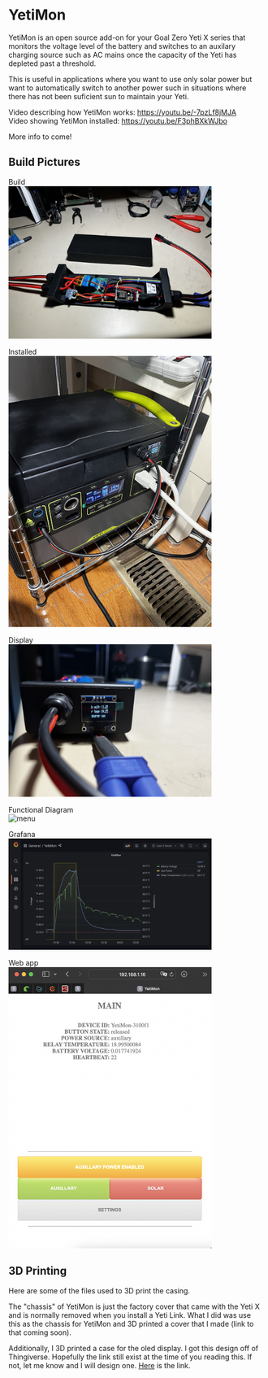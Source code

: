 # YetiMon
 
YetiMon is an open source add-on for your Goal Zero Yeti X series that monitors the voltage level of the battery and switches to an auxilary charging source such as AC mains once the capacity of the Yeti has depleted past a threshold.  

This is useful in applications where you want to use only solar power but want to automatically switch to another power such in situations where there has not been suficient sun to maintain your Yeti.  

Video describing how YetiMon works: https://youtu.be/-7pzLf8jMJA  
Video showing YetiMon installed: https://youtu.be/F3phBXkWJbo  

More info to come!  

## Build Pictures
Build  
<img src="https://github.com/dalethomas81/YetiMon/blob/main/media/top-down-full-no-cover.jpeg" alt="menu" width="400"/>  

Installed  
<img src="https://github.com/dalethomas81/YetiMon/blob/main/media/installed-isometric.jpeg" alt="menu" width="400"/>  

Display  
<img src="https://github.com/dalethomas81/YetiMon/blob/main/media/oled-display.jpeg" alt="menu" width="400"/>  

Functional Diagram  
<img src="https://github.com/dalethomas81/YetiMon/blob/main/media/functional-diagram.jpeg" alt="menu" width="400"/>  

Grafana  
<img src="https://github.com/dalethomas81/YetiMon/blob/main/media/grafana.png" alt="menu" width="400"/>  

Web app  
<img src="https://github.com/dalethomas81/YetiMon/blob/main/media/web-page.png" alt="menu" width="400"/>  

## 3D Printing
Here are some of the files used to 3D print the casing.  

The "chassis" of YetiMon is just the factory cover that came with the Yeti X and is normally removed when you install a Yeti Link. What I did was use this as the chassis for YetiMon and 3D printed a cover that I made (link to that coming soon).  

Additionally, I 3D printed a case for the oled display. I got this design off of Thingiverse. Hopefully the link still exist at the time of you reading this. If not, let me know and I will design one. [Here](https://www.thingiverse.com/thing:2176764) is the link.  